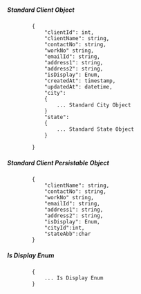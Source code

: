 ##### Standard Client Object

            {
                "clientId": int,
                "clientName": string,
				"contactNo": string,
				"workNo" string,
				"emailId": string,
				"address1": string,
				"address2": string,
				"isDisplay": Enum,
				"createdAt": timestamp,
				"updatedAt": datetime,
				"city": 
				{
					... Standard City Object
				}
				"state": 
				{
					... Standard State Object
				}
                
            }

##### Standard Client Persistable Object

 			{
            	"clientName": string,
				"contactNo": string,
				"workNo" string,
				"emailId": string,
				"address1": string,
				"address2": string,
				"isDisplay": Enum,
				"cityId":int, 
				"stateAbb":char
			}
			
#####  Is Display Enum
			{
				... Is Display Enum
			}
